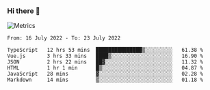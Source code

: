 ### Hi there 👋

![Metrics](https://github.com/radoapx/radoapx/blob/main/github-metrics.svg)

<!--START_SECTION:waka-->

```text
From: 16 July 2022 - To: 23 July 2022

TypeScript   12 hrs 53 mins  ███████████████▒░░░░░░░░░   61.38 %
Vue.js       3 hrs 33 mins   ████▒░░░░░░░░░░░░░░░░░░░░   16.90 %
JSON         2 hrs 22 mins   ██▓░░░░░░░░░░░░░░░░░░░░░░   11.32 %
HTML         1 hr 1 min      █▒░░░░░░░░░░░░░░░░░░░░░░░   04.87 %
JavaScript   28 mins         ▓░░░░░░░░░░░░░░░░░░░░░░░░   02.28 %
Markdown     14 mins         ▒░░░░░░░░░░░░░░░░░░░░░░░░   01.18 %
```

<!--END_SECTION:waka-->

<!--
**radoapx/radoapx** is a ✨ _special_ ✨ repository because its `README.md` (this file) appears on your GitHub profile.

Here are some ideas to get you started:

- 🔭 I’m currently working on ...
- 🌱 I’m currently learning ...
- 👯 I’m looking to collaborate on ...
- 🤔 I’m looking for help with ...
- 💬 Ask me about ...
- 📫 How to reach me: ...
- 😄 Pronouns: ...
- ⚡ Fun fact: ...
-->
